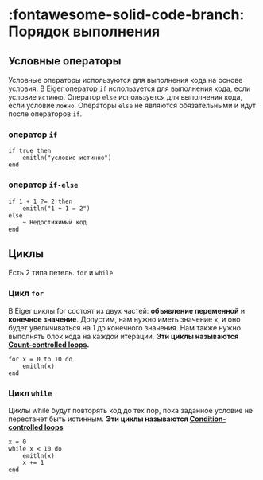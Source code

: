 # __:fontawesome-solid-code-branch: Порядок выполнения__

## Условные операторы
Условные операторы используются для выполнения кода на основе условия. 
В Eiger оператор `if` используется для выполнения кода, если условие `истинно`. Оператор `else` используется для выполнения кода, если условие `ложно`. Операторы `else` не являются обязательными и идут после операторов `if`.

### оператор `if`
```eiger
if true then
    emitln("условие истинно")
end
```

### оператор `if-else`
```eiger
if 1 + 1 ?= 2 then
    emitln("1 + 1 = 2")
else
    ~ Недостижимый код
end
```

## Циклы 

Есть 2 типа петель. `for` и `while`

### Цикл `for`
В Eiger циклы for состоят из двух частей: **объявление переменной** и **конечное значение**.
Допустим, нам нужно иметь значение `x`, и оно будет увеличиваться на 1 до конечного значения. Нам также нужно выполнять блок кода на каждой итерации.
__Эти циклы называются [Count-controlled loops](https://en.wikipedia.org/wiki/Control_flow#Count-controlled_loops).__
```eiger
for x = 0 to 10 do
    emitln(x)
end
```

### Цикл `while`
Циклы while будут повторять код до тех пор, пока заданное условие не перестанет быть истинным. __Эти циклы называются [Condition-controlled loops](https://en.wikipedia.org/wiki/Control_flow#Condition-controlled_loops)__
```eiger
x = 0
while x < 10 do
    emitln(x)
    x += 1
end
```
